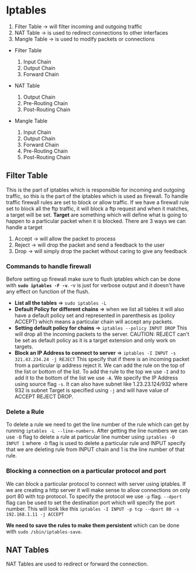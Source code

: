 # Iptables

1. Filter Table -> will filter incoming and outgoing traffic
2. NAT Table -> is used to redirect connections to other interfaces
3. Mangle Table -> is used to modify packets or connections

- Filter Table

  1. Input Chain
  2. Output Chain
  3. Forward Chain

- NAT Table

  1. Output Chain
  2. Pre-Routing Chain
  3. Post-Routing Chain

- Mangle Table
  1. Input Chain
  2. Output Chain
  3. Forward Chain
  4. Pre-Routing Chain
  5. Post-Routing Chain

## Filter Table

This is the part of iptables which is responsible for incoming and outgoing traffic, so this is the part of the iptables which is used as firewall. To handle traffic firewall rules are set to block or allow traffic. If we have a firewall rule set to block all the ftp traffic, it will block a ftp request and when it matches, a target will be set.
**Target** are something which will define what is going to happen to a particular packet when it is blocked.
There are 3 ways we can handle a target

1. Accept -> will allow the packet to process
2. Reject -> will drop the packet and send a feedback to the user
3. Drop -> will simply drop the packet without caring to give any feedback

### Commands to handle firewall

Before setting up firewall make sure to flush iptables which can be done with **`sudo iptables -F -v`**. -v is just for verbose output and it doesn't have any effect on function of the flush.

- **List all the tables** => `sudo iptables -L`
- **Default Policy for different chains** => when we list all tables it will also have a default policy set and represented in parenthesis as (policy ACCEPT) which means a particular chain will accept any packets.
- **Setting default policy for chains** => `iptables --policy INPUT DROP` This will drop all the incoming packets to the server. CAUTION: REJECT can't be set as default policy as it is a target extension and only work on targets.
- **Block an IP Address to connect to server** => `iptables -I INPUT -s 321.43.234.24 -j REJECT` This specify that if there is an incoming packet from a particular ip address reject it.
  We can add the rule on the top of the list or bottom of the list. To add the rule to the top we use `-I` and to add it to the bottom of the list we use `-A`.
  We specify the IP Address using source flag `-s`. It can also have subnet like 1.23.23.124/932 where 932 is subnet
  Target is specified using `-j` and will have value of ACCEPT REJECT DROP.

### Delete a Rule

To delete a rule we need to get the line number of the rule which can get by running `iptables -L --line-numbers`. After getting the line numbers we can use `-D` flag to delete a rule at particular line number using `iptables -D INPUT 1` where `-D` flag is used to delete a particular rule and INPUT specify that we are deleting rule from INPUT chain and 1 is the line number of that rule.

### Blocking a connection on a particular protocol and port

We can block a particular protocol to connect with server using iptables. If we are creating a http server it will make sense to allow connections on only port 80 with tcp protocol.
To specify the protocol we use `-p` flag. `--dport` flag can be used to set the destination port which will specify the port number. This will look like this `iptables -I INPUT -p tcp --dport 80 -s 192.168.1.11 -j ACCEPT`

**We need to save the rules to make them persistent** which can be done with `sudo /sbin/iptables-save`.

## NAT Tables

NAT Tables are used to redirect or forward the connection.
